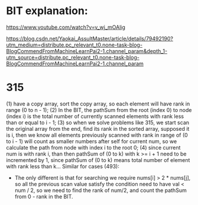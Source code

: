 BIT explanation:
===
https://www.youtube.com/watch?v=v_wj_mOAlig

https://blog.csdn.net/Yaokai_AssultMaster/article/details/79492190?utm_medium=distribute.pc_relevant_t0.none-task-blog-BlogCommendFromMachineLearnPai2-1.channel_param&depth_1-utm_source=distribute.pc_relevant_t0.none-task-blog-BlogCommendFromMachineLearnPai2-1.channel_param

315
======
(1) have a copy array, sort the copy array, so each element will have rank in range (0 to n - 1);
(2) In the BIT, the pathSum from the root (index 0) to node (index i) is the total number of currently scanned elements with rank less than or equal to i - 1;
(3) so when we solve problems like 315, we start scan the original array from the end, find its rank in the sorted array, supposed it is i, then we know all elements previously scanned with rank in range of (0 to i - 1) will count as smaller numbers after self for current num, so we calculate the path from node with index i to the root 0;
(4) since current num is with rank i, than then pathSum of (0 to k) with k >= i + 1 need to be incremented by 1, since pathSum of (0 to k) means total number of element with rank less than k...
Similar for cases (493):
* The only different is that for searching we require nums[i] > 2 * nums[j], so all the previous scan value satisfy the condition need to have val < num / 2, so we need to find the rank of num/2, and count the pathSum from 0 - rank in the BIT.


